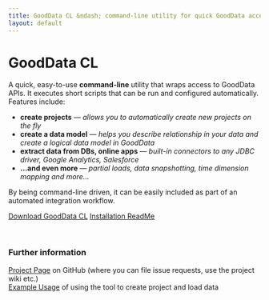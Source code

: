 ```yaml
---
title: GoodData CL &ndash; command-line utility for quick GoodData access
layout: default
---
```


# GoodData CL
A quick, easy-to-use **command-line** utility that wraps access to GoodData APIs. It executes short scripts that can be run and configured automatically. Features include:

 * **create projects** &mdash; <em>allows you to automatically create new projects on the fly</em>
 * **create a data model** &mdash; <em>helps you describe relationship in your data and create a logical data model in GoodData</em>
 * **extract data from DBs, online apps** &mdash; <em>built-in connectors to any JDBC driver, Google Analytics, Salesforce</em>
 * **…and even more** &mdash; <em>partial loads, data snapshotting, time dimension mapping and more…</em>

By being command-line driven, it can be easily included as part of an automated integration workflow.
            
<a class="greenButton" href="http://github.com/gooddata/GoodData-CL/downloads">Download GoodData CL</a>
<a class="greenButton" href="http://github.com/gooddata/GoodData-CL/tree/master/cli-distro/#readme">Installation ReadMe</a>
            
<div><br>
    <h3>Further information</h3>
    <a href="http://github.com/gooddata/GoodData-CL/">Project Page</a> on GitHub (where you can file issue requests, use the project wiki etc.)<br>
    <a href="/gooddata-cl/examples/">Example Usage</a> of using the tool to create project and load data
</div>